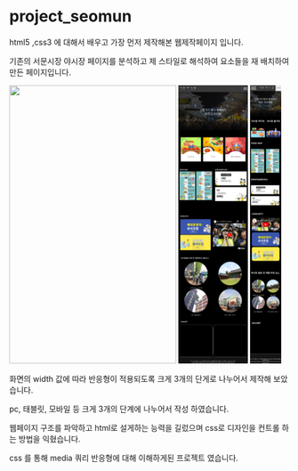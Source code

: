# project_seomun


html5 ,css3 에 대해서 배우고 가장 먼저 제작해본 웹제작페이지 입니다. 

기존의 서문시장 야시장 페이지를 분석하고 제 스타일로 해석하여 요소들을 재 배치하여 만든 페이지입니다.

<div>

<img src='https://github.com/dyllan-Lee/project_seomun/blob/main/main1.png' width = 300 height = 500>
<img src='https://github.com/dyllan-Lee/project_seomun/blob/main/main-tablet.png' height = 500 >
<img src='https://github.com/dyllan-Lee/project_seomun/blob/main/main-mobile.png' height = 500 >

  
 </div> 

화면의 width 값에 따라 반응형이 적용되도록 크게 3개의 단게로 나누어서 제작해 보았습니다.

pc, 태블릿, 모바일 등 크게 3개의 단계에 나누어서 작성 하였습니다.

웹페이지 구조를 파악하고 html로 설게하는 능력을 길렀으며 css로 디자인을 컨트롤 하는 방법을 익혔습니다.



css 를 통해 media 쿼리 반응형에 대해 이해하게된 프로젝트 였습니다.
